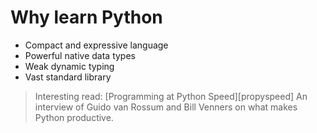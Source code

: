 # Why learn Python

* Compact and expressive language
* Powerful native data types
* Weak dynamic typing
* Vast standard library

> Interesting read: [Programming at Python Speed][propyspeed]
> An interview of Guido van Rossum and Bill Venners on what makes Python productive.

<!--links-->
[progpyspeed]: http://www.artima.com/intv/speed.html
